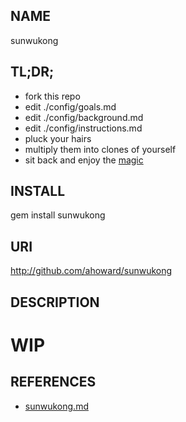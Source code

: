 NAME
----
  sunwukong

TL;DR;
--------
* fork this repo
* edit ./config/goals.md
* edit ./config/background.md
* edit ./config/instructions.md
* pluck your hairs
* multiply them into clones of yourself
* sit back and enjoy the [magic](docs/sunwukong.md)

INSTALL
-------
  gem install sunwukong

URI
---
  http://github.com/ahoward/sunwukong

DESCRIPTION
-----------

# WIP

REFERENCES
-----------
* [sunwukong.md](docs/sunwukong.md)
